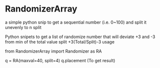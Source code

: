 # RandomizerArray
a simple python snip to get a sequential number (i.e. 0~100) and split it unevenly to n split

Python snipets to get a list of randomize number that will deviate +3 and -3 from min of the total value split +3(Total/Split)-3
usage

from RandomizerArray import Randomizer as RA

q = RA(maxval=40, split=4)
q.placement (To get result)

